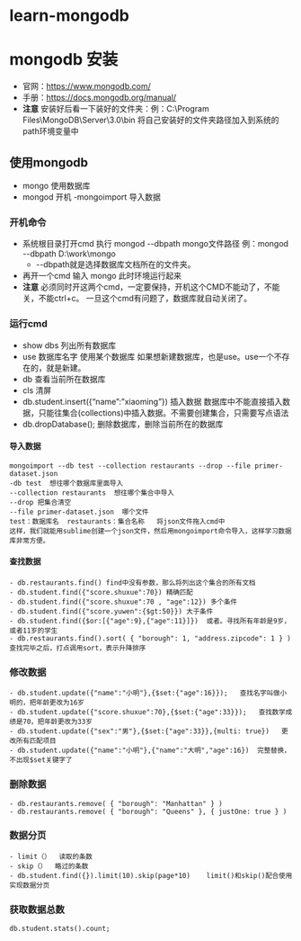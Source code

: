 # learn-mongodb
# mongodb 安装
  - 官网：https://www.mongodb.com/
  - 手册：https://docs.mongodb.org/manual/
  - **注意** 安装好后看一下装好的文件夹：例：C:\Program Files\MongoDB\Server\3.0\bin  将自己安装好的文件夹路径加入到系统的path环境变量中
## 使用mongodb
  - mongo   使用数据库
  - mongod  开机
  -mongoimport  导入数据
  ### 开机命令
   - 系统根目录打开cmd 执行 mongod --dbpath mongo文件路径  例：mongod --dbpath D:\work\mongo
      - --dbpath就是选择数据库文档所在的文件夹。
   - 再开一个cmd 输入 mongo 此时环境运行起来
  - **注意** 必须同时开这两个cmd，一定要保持，开机这个CMD不能动了，不能关，不能ctrl+c。 一旦这个cmd有问题了，数据库就自动关闭了。
  ### 运行cmd
   - show dbs  列出所有数据库
   - use 数据库名字   使用某个数据库 如果想新建数据库，也是use。use一个不存在的，就是新建。
   - db 查看当前所在数据库
   - cls 清屏
   - db.student.insert({“name”:”xiaoming”}) 插入数据 数据库中不能直接插入数据，只能往集合(collections)中插入数据。不需要创建集合，只需要写点语法
   - db.dropDatabase(); 删除数据库，删除当前所在的数据库
   #### 导入数据
    mongoimport --db test --collection restaurants --drop --file primer-dataset.json  
    -db test  想往哪个数据库里面导入    
    --collection restaurants  想往哪个集合中导入  
    --drop 把集合清空  
    --file primer-dataset.json  哪个文件  
    test：数据库名  restaurants：集合名称   将json文件拖入cmd中
    这样，我们就能用sublime创建一个json文件，然后用mongoimport命令导入，这样学习数据库非常方便。
  #### 查找数据
    - db.restaurants.find() find中没有参数，那么将列出这个集合的所有文档  
    - db.student.find({"score.shuxue":70}) 精确匹配  
    - db.student.find({"score.shuxue":70 , "age":12}) 多个条件  
    - db.student.find({"score.yuwen":{$gt:50}}) 大于条件  
    - db.student.find({$or:[{"age":9},{"age":11}]})  或者。寻找所有年龄是9岁，或者11岁的学生  
    - db.restaurants.find().sort( { "borough": 1, "address.zipcode": 1 } )   查找完毕之后，打点调用sort，表示升降排序
 ### 修改数据
    - db.student.update({"name":"小明"},{$set:{"age":16}});   查找名字叫做小明的，把年龄更改为16岁  
    - db.student.update({"score.shuxue":70},{$set:{"age":33}});   查找数学成绩是70，把年龄更改为33岁  
    - db.student.update({"sex":"男"},{$set:{"age":33}},{multi: true})   更改所有匹配项目  
    - db.student.update({"name":"小明"},{"name":"大明","age":16})  完整替换，不出现$set关键字了
 ### 删除数据
    - db.restaurants.remove( { "borough": "Manhattan" } )  
    - db.restaurants.remove( { "borough": "Queens" }, { justOne: true } )
 ### 数据分页
    - limit（）  读取的条数  
    - skip（）  略过的条数  
    - db.student.find({}).limit(10).skip(page*10)    limit()和skip()配合使用实现数据分页
 ### 获取数据总数
    db.student.stats().count;
